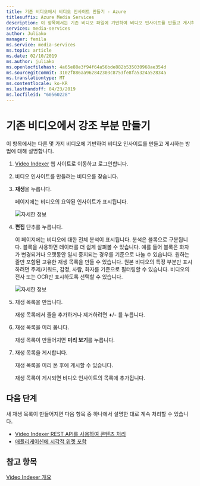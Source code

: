 ```yaml
---
title: 기존 비디오에서 비디오 인사이트 만들기 - Azure
titlesuffix: Azure Media Services
description: 이 항목에서는 기존 비디오 파일에 기반하여 비디오 인사이트를 만들고 게시하는 방법을 설명합니다.
services: media-services
author: Juliako
manager: femila
ms.service: media-services
ms.topic: article
ms.date: 02/10/2019
ms.author: juliako
ms.openlocfilehash: 4a65e88e3f94f64a56bde882b535030968ae354d
ms.sourcegitcommit: 3102f886aa962842303c8753fe8fa5324a52834a
ms.translationtype: MT
ms.contentlocale: ko-KR
ms.lasthandoff: 04/23/2019
ms.locfileid: "60560228"
---
```

# <a name="create-highlights-from-existing-videos"></a>기존 비디오에서 강조 부분 만들기

이 항목에서는 다른 몇 가지 비디오에 기반하여 비디오 인사이트를 만들고 게시하는 방법에 대해 설명합니다.

1. [Video Indexer](https://www.videoindexer.ai/) 웹 사이트로 이동하고 로그인합니다.
2. 비디오 인사이트를 만들려는 비디오를 찾습니다.
3. **재생**을 누릅니다.

    페이지에는 비디오의 요약된 인사이트가 표시됩니다. 

    ![자세한 정보](./media/video-indexer-create-new/video-indexer-summarized-insights.png)
3. **편집** 단추를 누릅니다.

    이 페이지에는 비디오에 대한 전체 분석이 표시됩니다. 분석은 블록으로 구분됩니다. 블록을 사용하면 데이터를 더 쉽게 살펴볼 수 있습니다. 예를 들어 블록은 화자가 변경되거나 오랫동안 일시 중지되는 경우를 기준으로 나눌 수 있습니다. 원하는 줄만 포함된 고유한 재생 목록을 만들 수 있습니다. 원본 비디오의 특정 부분만 표시하려면 주제/키워드, 감정, 사람, 화자를 기준으로 필터링할 수 있습니다. 비디오의 전사 또는 OCR만 표시하도록 선택할 수 있습니다.    

    ![자세한 정보](./media/video-indexer-create-new/video-indexer-create-new-playlist.png)
4. 재생 목록을 만듭니다.

    재생 목록에서 줄을 추가하거나 제거하려면 **+**/**-** 를 누릅니다.
5. 재생 목록을 미리 봅니다.

    재생 목록이 만들어지면 **미리 보기**를 누릅니다.
6. 재생 목록을 게시합니다.

    재생 목록을 미리 본 후에 게시할 수 있습니다.

    재생 목록이 게시되면 비디오 인사이트의 목록에 추가됩니다.


## <a name="next-steps"></a>다음 단계 

새 재생 목록이 만들어지면 다음 항목 중 하나에서 설명한 대로 계속 처리할 수 있습니다. 

- [Video Indexer REST API를 사용하여 콘텐츠 처리](video-indexer-use-apis.md)
- [애플리케이션에 시각적 위젯 포함](video-indexer-embed-widgets.md)

## <a name="see-also"></a>참고 항목

[Video Indexer 개요](video-indexer-overview.md) 
